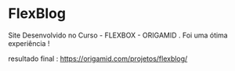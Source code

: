 # FlexBlog
Site Desenvolvido no Curso - FLEXBOX - ORIGAMID .
Foi uma ótima experiência  !

resultado final :  https://origamid.com/projetos/flexblog/
 
